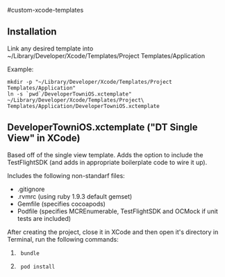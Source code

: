 #custom-xcode-templates

## Installation

Link any desired template into ~/Library/Developer/Xcode/Templates/Project Templates/Application

Example:

	mkdir -p "~/Library/Developer/Xcode/Templates/Project Templates/Application"
	ln -s `pwd`/DeveloperTowniOS.xctemplate" ~/Library/Developer/Xcode/Templates/Project\ Templates/Application/DeveloperTowniOS.xctemplate

## DeveloperTowniOS.xctemplate ("DT Single View" in XCode)

Based off of the single view template.  Adds the option to include the TestFlightSDK (and adds in appropriate boilerplate code to wire it up).

Includes the following non-standarf files:
*	.gitignore
*	.rvmrc (using ruby 1.9.3 default gemset)
*	Gemfile (specifies cocoapods)
*	Podfile (specifies MCREnumerable, TestFlightSDK and OCMock if unit tests are included)

After creating the project, close it in XCode and then open it's directory in Terminal, run the following commands:
1.		bundle
2.		pod install
